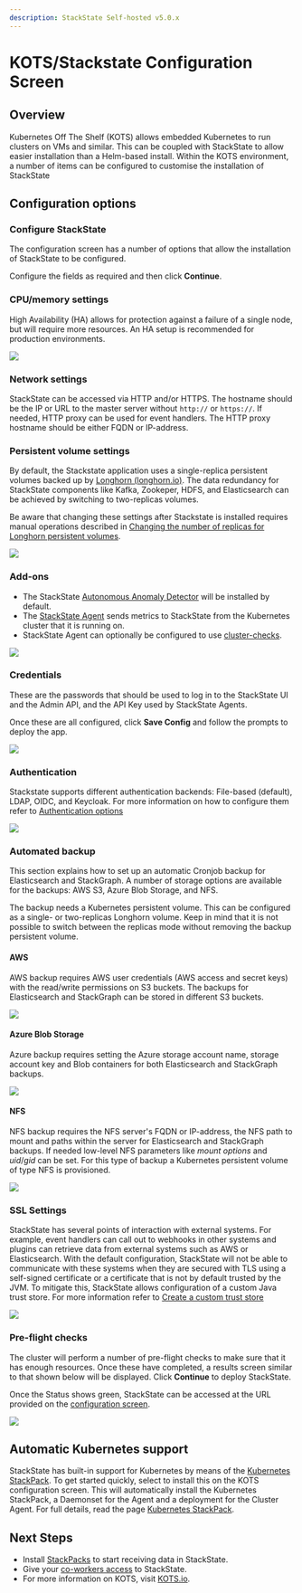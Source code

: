 ```yaml
---
description: StackState Self-hosted v5.0.x
---
```


# KOTS/Stackstate Configuration Screen

## Overview

Kubernetes Off The Shelf (KOTS) allows embedded Kubernetes to run clusters on VMs and similar. This can be coupled with StackState to allow easier installation than a Helm-based install. Within the KOTS environment, a number of items can be configured to customise the installation of StackState

## Configuration options

### Configure StackState

The configuration screen has a number of options that allow the installation of StackState to be configured.

Configure the fields as required and then click **Continue**.

### CPU/memory settings

High Availability (HA) allows for protection against a failure of a single node, but will require more resources. An HA setup is recommended for production environments.

![](/.gitbook/assets/kots-ha-non-ha.png)

### Network settings

StackState can be accessed via HTTP and/or HTTPS. The hostname should be the IP or URL to the master server without `http://` or `https://`.
If needed, HTTP proxy can be used for event handlers. The HTTP proxy hostname should be either FQDN or IP-address.

### Persistent volume settings

By default, the Stackstate application uses a single-replica persistent volumes backed up by [Longhorn \(longhorn.io\)](https://longhorn.io/docs/). The data redundancy for StackState components like Kafka, Zookeper, HDFS, and Elasticsearch can be achieved by switching to two-replicas volumes.

Be aware that changing these settings after Stackstate is installed requires manual operations described in [Changing the number of replicas for Longhorn persistent volumes](/setup/install-stackstate/kots-install/cluster_management.md#changing-the-number-of-replicas-for-Longhorn-persistent-volumes).

![](/.gitbook/assets/kots-persistent-volume-settings.png)

### Add-ons

* The StackState [Autonomous Anomaly Detector](/stackpacks/add-ons/aad.md) will be installed by default.
* The [StackState Agent](/setup/agent/kubernetes.md) sends metrics to StackState from the Kubernetes cluster that it is running on.
* StackState Agent can optionally be configured to use [cluster-checks](/setup/agent/kubernetes.md#enable-cluster-checks).

![](/.gitbook/assets/kots-addons.png)

### Credentials

These are the passwords that should be used to log in to the StackState UI and the Admin API, and the API Key used by StackState Agents.

Once these are all configured, click **Save Config** and follow the prompts to deploy the app.

![](/.gitbook/assets/kots-creds.png)

### Authentication

Stackstate supports different authentication backends: File-based (default), LDAP, OIDC, and Keycloak. For more information on how to configure them refer to [Authentication options](https://docs.stackstate.com/configure/security/)

![](/.gitbook/assets/kots-authn.png)

### Automated backup

This section explains how to set up an automatic Cronjob backup for Elasticsearch and StackGraph.
A number of storage options are available for the backups: AWS S3, Azure Blob Storage, and NFS.

The backup needs a Kubernetes persistent volume. This can be configured as a single- or two-replicas Longhorn volume. Keep in mind that it is not possible to switch between the replicas mode without removing the backup persistent volume.

#### AWS
AWS backup requires AWS user credentials (AWS access and secret keys) with the read/write permissions on S3 buckets. The backups for Elasticsearch and StackGraph can be stored in different S3 buckets.

![](/.gitbook/assets/kots-backup-aws.png)

#### Azure Blob Storage
Azure backup requires setting the Azure storage account name, storage account key and Blob containers for both Elasticsearch and StackGraph backups.

![](/.gitbook/assets/kots-backup-azure.png)

#### NFS
NFS backup requires the NFS server's FQDN or IP-address, the NFS path to mount and paths within the server for Elasticsearch and StackGraph backups. If needed low-level NFS parameters like *mount options* and *uid*/*gid* can be set. For this type of backup a Kubernetes persistent volume of type NFS is provisioned.

![](/.gitbook/assets/kots-backup-nfs.png)

### SSL Settings

StackState has several points of interaction with external systems. For example, event handlers can call out to webhooks in other systems and plugins can retrieve data from external systems such as AWS or Elasticsearch. With the default configuration, StackState will not be able to communicate with these systems when they are secured with TLS using a self-signed certificate or a certificate that is not by default trusted by the JVM.
To mitigate this, StackState allows configuration of a custom Java trust store. For more information refer to [Create a custom trust store](https://docs.stackstate.com/configure/security/self-signed-certificates#create-a-custom-trust-store)


![](/.gitbook/assets/kots-ssl-settings.png)

### Pre-flight checks

The cluster will perform a number of pre-flight checks to make sure that it has enough resources. Once these have completed, a results screen similar to that shown below will be displayed. Click **Continue** to deploy StackState.

Once the Status shows green, StackState can be accessed at the URL provided on the [configuration screen](#configure-stackstate).

![](/.gitbook/assets/kots-Pre-flight-checks.png)

## Automatic Kubernetes support

StackState has built-in support for Kubernetes by means of the [Kubernetes StackPack](../../../stackpacks/integrations/kubernetes.md). To get started quickly, select to install this on the KOTS configuration screen. This will automatically install the Kubernetes StackPack, a Daemonset for the Agent and a deployment for the Cluster Agent. For full details, read the page [Kubernetes StackPack](../../../stackpacks/integrations/kubernetes.md).

## Next Steps

* Install [StackPacks](../../../stackpacks/about-stackpacks.md) to start receiving data in StackState.
* Give your [co-workers access](../../../configure/security/authentication/) to StackState.
* For more information on KOTS, visit [KOTS.io](https://kots.io).
